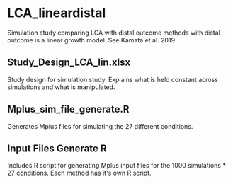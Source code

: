 # LCA_lineardistal
Simulation study comparing LCA with distal outcome methods with distal outcome is a linear growth model. See Kamata et al. 2019 

## Study_Design_LCA_lin.xlsx 
Study design for simulation study. Explains what is held constant across simulations and what is manipulated. 

## Mplus_sim_file_generate.R 
Generates Mplus files for simulating the 27 different conditions.

## Input Files Generate R
Includes R script for generating Mplus input files for the 1000 simulations * 27 conditions. Each method has it's own R script. 
